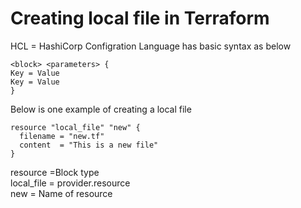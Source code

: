 # Creating local file in Terraform


HCL = HashiCorp Configration Language has basic syntax as below <br>

```
<block> <parameters> {
Key = Value 
Key = Value 
}
```
Below is one example of creating a local file
```
resource "local_file" "new" {
  filename = "new.tf"
  content  = "This is a new file"
}
``` 
resource =Block type <br>
local_file = provider.resource <br>
new = Name of resource <br>




